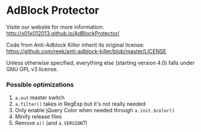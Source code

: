 # AdBlock Protector

Visite our website for more information: http://x01x012013.github.io/AdBlockProtector/

Code from Anti-Adblock Killer inherit its original license: https://github.com/reek/anti-adblock-killer/blob/master/LICENSE

Unless otherwise specified, everything else (starting version 4.0) falls under GNU GPL v3 license. 

### Possible optimizations

1. `a.out` master switch
2. `a.filter()` takes in RegExp but it's not really needed
3. Only enable jQuery Color when needed through `a.init.$color()`
4. Minify release files
5. Remove `a()` (and `a.VERSION`?)
